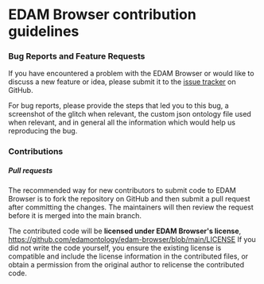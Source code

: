 # EDAM Browser contribution guidelines

### Bug Reports and Feature Requests

If you have encountered a problem with the EDAM Browser or would like to discuss a
new feature or idea, please submit it to the [issue tracker](https://github.com/edamontology/edam-browser/issues) on GitHub.

For bug reports, please provide the steps that led you to this bug, a screenshot of the glitch when relevant, the custom 
json ontology file used when relevant, and in general all the information which would help us reproducing the bug.

### Contributions

##### Pull requests

The recommended way for new contributors to submit code to EDAM Browser is to fork the repository on GitHub and then submit a pull request after committing the changes. The maintainers will then review the request before it is merged into the main branch.

The contributed code will be **licensed under EDAM Browser's license**,
https://github.com/edamontology/edam-browser/blob/main/LICENSE 
If you did not write the code yourself, you ensure the existing
license is compatible and include the license information in the
contributed files, or obtain a permission from the original
author to relicense the contributed code.
